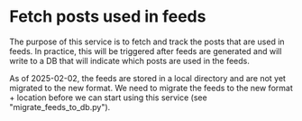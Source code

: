 # Fetch posts used in feeds

The purpose of this service is to fetch and track the posts that are used in feeds. In practice, this will be triggered after feeds are generated and will write to a DB that will indicate which posts are used in the feeds.

As of 2025-02-02, the feeds are stored in a local directory and are not yet migrated to the new format. We need to migrate the feeds to the new format + location before we can start using this service (see "migrate_feeds_to_db.py").
